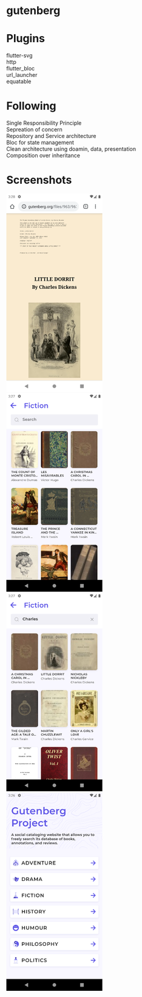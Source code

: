 # gutenberg

# Plugins
flutter-svg<br>
http<br>
flutter_bloc<br>
url_launcher<br>
equatable

# Following
Single Responsibility  Principle <br>
Sepreation of concern <br>
Repository and Service architecture <br>
Bloc for state management <br>
Clean architecture using doamin, data, presentation <br>
Composition over inheritance 

# Screenshots
<img src="screenshots/book_chrome.png" height="520px">
<img src="screenshots/genre_page.png" height="520px">
<img src="screenshots/genre_page_search.png" height="520px">
<img src="screenshots/home_page.png" height="520px">
